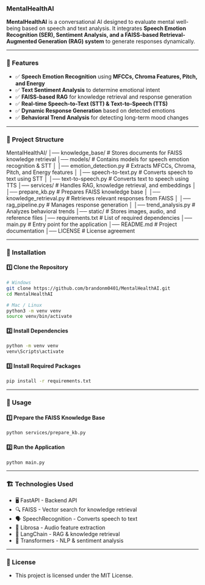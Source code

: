 ### MentalHealthAI  

**MentalHealthAI** is a conversational AI designed to evaluate mental well-being based on speech and text analysis. It integrates **Speech Emotion Recognition (SER), Sentiment Analysis, and a FAISS-based Retrieval-Augmented Generation (RAG) system** to generate responses dynamically.  

---

### 🌟 Features  

- ✅ **Speech Emotion Recognition** using **MFCCs, Chroma Features, Pitch, and Energy**  
- ✅ **Text Sentiment Analysis** to determine emotional intent  
- ✅ **FAISS-based RAG** for knowledge retrieval and response generation  
- ✅ **Real-time Speech-to-Text (STT) & Text-to-Speech (TTS)**  
- ✅ **Dynamic Response Generation** based on detected emotions  
- ✅ **Behavioral Trend Analysis** for detecting long-term mood changes  

---

### 📌 Project Structure  

MentalHealthAI/ │── knowledge_base/ # Stores documents for FAISS knowledge retrieval │── models/ # Contains models for speech emotion recognition & STT │ │── emotion_detection.py # Extracts MFCCs, Chroma, Pitch, and Energy features │ │── speech-to-text.py # Converts speech to text using STT │ │── text-to-speech.py # Converts text to speech using TTS │── services/ # Handles RAG, knowledge retrieval, and embeddings │ │── prepare_kb.py # Prepares FAISS knowledge base │ │── knowledge_retrieval.py # Retrieves relevant responses from FAISS │ │── rag_pipeline.py # Manages response generation │ │── trend_analysis.py # Analyzes behavioral trends │── static/ # Stores images, audio, and reference files │── requirements.txt # List of required dependencies │── main.py # Entry point for the application │── README.md # Project documentation │── LICENSE # License agreement

---

### 🔧 Installation  

#### 1️⃣ Clone the Repository  

```bash
# Windows
git clone https://github.com/brandonm0401/MentalHealthAI.git
cd MentalHealthAI

# Mac / Linux
python3 -m venv venv
source venv/bin/activate

```
#### 2️⃣ Install Dependencies

```bash
python -m venv venv
venv\Scripts\activate
```
#### 3️⃣ Install Required Packages

```bash
pip install -r requirements.txt
```

---

### 🚀 Usage

#### 1️⃣ Prepare the FAISS Knowledge Base
```bash
python services/prepare_kb.py
```
#### 2️⃣ Run the Application
```bash
python main.py
```

---

### 🏗️ Technologies Used
- 🖥️ FastAPI - Backend API
- 🔍 FAISS - Vector search for knowledge retrieval
- 🗣️ SpeechRecognition - Converts speech to text
- 🎤 Librosa - Audio feature extraction
- 🤖 LangChain - RAG & knowledge retrieval
- 📝 Transformers - NLP & sentiment analysis

---

### 📜 License
- This project is licensed under the MIT License.